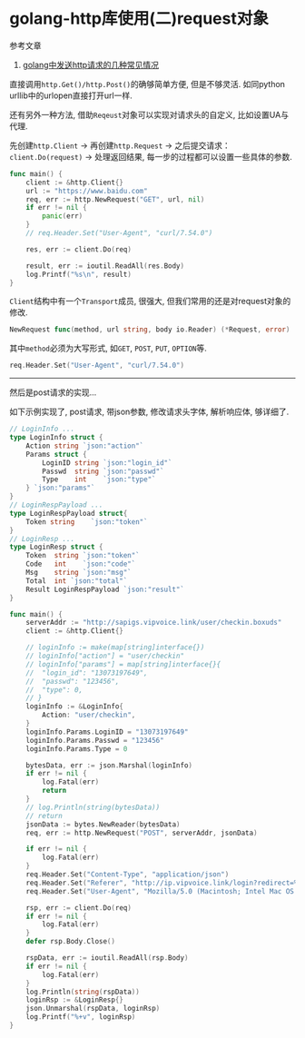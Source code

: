 # golang-http库使用(二)request对象

参考文章

1. [golang中发送http请求的几种常见情况](https://studygolang.com/articles/4489)

直接调用`http.Get()/http.Post()`的确够简单方便, 但是不够灵活. 如同python urllib中的urlopen直接打开url一样.

还有另外一种方法, 借助`Reqeust`对象可以实现对请求头的自定义, 比如设置UA与代理.

先创建`http.Client` -> 再创建`http.Request` -> 之后提交请求：`client.Do(request)` -> 处理返回结果, 每一步的过程都可以设置一些具体的参数.

```go
func main() {
    client := &http.Client{}
    url := "https://www.baidu.com"
    req, err := http.NewRequest("GET", url, nil)
    if err != nil {
        panic(err)
    }
	// req.Header.Set("User-Agent", "curl/7.54.0")

    res, err := client.Do(req)

    result, err := ioutil.ReadAll(res.Body)
    log.Printf("%s\n", result)
}
```

`Client`结构中有一个`Transport`成员, 很强大, 但我们常用的还是对request对象的修改.

```go
NewRequest func(method, url string, body io.Reader) (*Request, error)
```

其中`method`必须为大写形式, 如`GET`, `POST`, `PUT`, `OPTION`等.

```go
req.Header.Set("User-Agent", "curl/7.54.0")
```

------

然后是post请求的实现...

如下示例实现了, post请求, 带json参数, 修改请求头字体, 解析响应体, 够详细了.

```go
// LoginInfo ...
type LoginInfo struct {
	Action string `json:"action"`
	Params struct {
		LoginID string `json:"login_id"`
		Passwd  string `json:"passwd"`
		Type    int    `json:"type"`
	} `json:"params"`
}
// LoginRespPayload ...
type LoginRespPayload struct{
	Token string	`json:"token"`
}
// LoginResp ...
type LoginResp struct {
	Token  string `json:"token"`
	Code   int    `json:"code"`
	Msg    string `json:"msg"`
	Total  int `json:"total"`
	Result LoginRespPayload `json:"result"`
}

func main() {
	serverAddr := "http://sapigs.vipvoice.link/user/checkin.boxuds"
	client := &http.Client{}

	// loginInfo := make(map[string]interface{})
	// loginInfo["action"] = "user/checkin"
	// loginInfo["params"] = map[string]interface{}{
	// 	"login_id": "13073197649",
	// 	"passwd": "123456",
	// 	"type": 0,
	// }
	loginInfo := &LoginInfo{
		Action: "user/checkin",
	}
	loginInfo.Params.LoginID = "13073197649"
	loginInfo.Params.Passwd = "123456"
	loginInfo.Params.Type = 0

	bytesData, err := json.Marshal(loginInfo)
	if err != nil {
		log.Fatal(err)
		return
	}
	// log.Println(string(bytesData))
	// return
	jsonData := bytes.NewReader(bytesData)
	req, err := http.NewRequest("POST", serverAddr, jsonData)

	if err != nil {
		log.Fatal(err)
	}
	req.Header.Set("Content-Type", "application/json")
	req.Header.Set("Referer", "http://ip.vipvoice.link/login?redirect=%2F")
	req.Header.Set("User-Agent", "Mozilla/5.0 (Macintosh; Intel Mac OS X 10_13_2) AppleWebKit/537.36 (KHTML, like Gecko) Chrome/68.0.3440.106 Safari/537.36")

	rsp, err := client.Do(req)
	if err != nil {
		log.Fatal(err)
	}
	defer rsp.Body.Close()

	rspData, err := ioutil.ReadAll(rsp.Body)
	if err != nil {
		log.Fatal(err)
	}
	log.Println(string(rspData))
	loginRsp := &LoginResp{}
	json.Unmarshal(rspData, loginRsp)
	log.Printf("%+v", loginRsp)
}
```